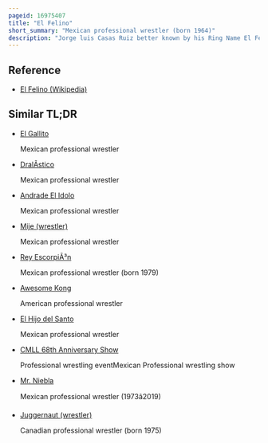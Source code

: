 ```yaml
---
pageid: 16975407
title: "El Felino"
short_summary: "Mexican professional wrestler (born 1964)"
description: "Jorge luis Casas Ruiz better known by his Ring Name El Felino is a mexican Luchador working for the mexican Wrestling Promotion consejo Mundial de lucha Libre. Casas started his professional Wrestling Career under the Name Babe Casas for the universal Wrestling Association. In 1989, he adopted the 'Felino' Ring Character, wearing an Orange full Body Suit and Cat inspired Mask. Casas has worked for Cmll with the Exception of a short Stint in Aaa in 1999 since adopting the El Felino ring Character. El Felino was originally an Enmascarado or masked professional Wrestler but was forced to unmask in March 2010 due to losing a Match."
---
```


## Reference

- [El Felino (Wikipedia)](https://en.wikipedia.org/?curid=16975407)

## Similar TL;DR

- [El Gallito](/tldr/en/el-gallito)

  Mexican professional wrestler

- [DralÃ­stico](/tldr/en/dralistico)

  Mexican professional wrestler

- [Andrade El Idolo](/tldr/en/andrade-el-idolo)

  Mexican professional wrestler

- [Mije (wrestler)](/tldr/en/mije-wrestler)

  Mexican professional wrestler

- [Rey EscorpiÃ³n](/tldr/en/rey-escorpion)

  Mexican professional wrestler (born 1979)

- [Awesome Kong](/tldr/en/awesome-kong)

  American professional wrestler

- [El Hijo del Santo](/tldr/en/el-hijo-del-santo)

  Mexican professional wrestler

- [CMLL 68th Anniversary Show](/tldr/en/cmll-68th-anniversary-show)

  Professional wrestling eventMexican Professional wrestling show

- [Mr. Niebla](/tldr/en/mr-niebla)

  Mexican professional wrestler (1973â2019)

- [Juggernaut (wrestler)](/tldr/en/juggernaut-wrestler)

  Canadian professional wrestler (born 1975)
